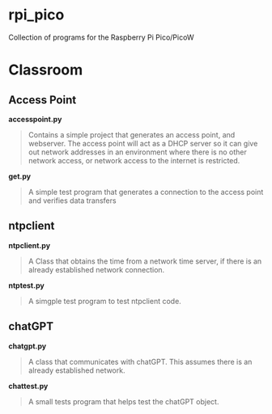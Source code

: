 # rpi_pico
Collection of programs for the Raspberry Pi Pico/PicoW

# Classroom
## Access Point

**accesspoint.py**
>Contains a simple project that generates an access point, and webserver.  The access point will act as a DHCP server so it can give out network addresses in an environment where there is no other network access, or network access to the internet is restricted.

**get.py**

>A simple test program that generates a connection to the access point and verifies data transfers

## ntpclient

**ntpclient.py**

>A Class that obtains the time from a network time server, if there is an already established network connection.

**ntptest.py**

>A simgple test program to test ntpclient code.

## chatGPT

**chatgpt.py**

> A class that communicates with chatGPT.  This assumes there is an already established network.  

**chattest.py**

> A small tests program that helps test the chatGPT object.
